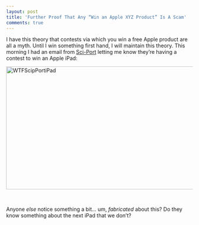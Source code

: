```yaml
---
layout: post
title: 'Further Proof That Any “Win an Apple XYZ Product” Is A Scam'
comments: true
---
```


<p>I have this theory that contests via which you win a free Apple product are all a myth. Until I win something first hand, I will maintain this theory. This morning I had an email from <a href="http://www.sciport.org/" target="_blank">Sci-Port</a> letting me know they’re having a contest to win an Apple iPad:</p>  <p><a href="http://www.sethgholson.com/wp-content/uploads/2010/11/WTFScipPortiPad.png"><img style="border-right-width: 0px; display: block; float: none; border-top-width: 0px; border-bottom-width: 0px; margin-left: auto; border-left-width: 0px; margin-right: auto" title="WTFScipPortiPad" border="0" alt="WTFScipPortiPad" src="http://www.sethgholson.com/wp-content/uploads/2010/11/WTFScipPortiPad_thumb.png" width="506" height="332" /></a></p>  <p></p>  <p>&#160;</p>  <p>Anyone <em>else</em> notice something a bit… um, <em>fabricated</em> about this? Do they know something about the next iPad that we don’t?</p>
